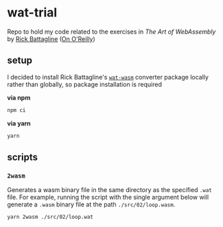 # wat-trial

Repo to hold my code related to the exercises in _The Art of WebAssembly_ by [Rick Battagline](https://github.com/battlelinegames) ([On O'Reilly](https://learning.oreilly.com/library/view/the-art-of/9781098128982/))

## setup

I decided to install Rick Battagline's [`wat-wasm`](https://github.com/battlelinegames/wat-wasm) converter package locally rather than globally, so package installation is required

**via npm**

```sh
npm ci
```

**via yarn**

```sh
yarn
```

## scripts

### `2wasm`

Generates a wasm binary file in the same directory as the specified `.wat` file. For example, running the script with the single argument below will generate a `.wasm` binary file at the path `./src/02/loop.wasm`.

```sh
yarn 2wasm ./src/02/loop.wat
```
